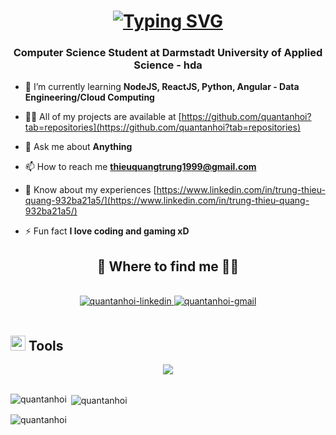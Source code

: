 <h1 align="center">
    <a href="https://git.io/typing-svg"><img src="https://readme-typing-svg.herokuapp.com?font=Fira+Code&size=24&pause=1000&center=true&vCenter=true&width=435&lines=Hey+there%2C+I'm+Trung+%F0%9F%91%8B" alt="Typing SVG" /></a>
</h1>
<h3 align="center">Computer Science Student at Darmstadt University of Applied Science - hda</h3>

- 🌱 I’m currently learning **NodeJS, ReactJS, Python, Angular - Data Engineering/Cloud Computing**

- 👨‍💻 All of my projects are available at [https://github.com/quantanhoi?tab=repositories](https://github.com/quantanhoi?tab=repositories)

- 💬 Ask me about **Anything**

- 📫 How to reach me **thieuquangtrung1999@gmail.com**

- 📄 Know about my experiences [https://www.linkedin.com/in/trung-thieu-quang-932ba21a5/](https://www.linkedin.com/in/trung-thieu-quang-932ba21a5/)

- ⚡ Fun fact **I love coding and gaming xD**

<h2 align="center">👾 Where to find me 👨‍💻</h2>

<br>
<!-- https://icons8.com -->
<div align="center">
  <a href="https://www.linkedin.com/in/trung-thieu-quang-932ba21a5//" target="blank">
    <img src="https://img.icons8.com/bubbles/100/000000/linkedin.png" alt="quantanhoi-linkedin" />
  </a>
  <a href="mailto:thieuquangtrung1999@gmail.com" target="top">
    <img src="https://img.icons8.com/bubbles/100/000000/apple-mail.png" alt="quantanhoi-gmail" />
  </a>
</div>

<br>
<!-- Tools -->
<h2 align="left"> <img src="https://media.giphy.com/media/QssGEmpkyEOhBCb7e1/giphy.gif" width="24"> Tools </h2>
<div align="center">
    <a href="https://skillicons.dev">
        <img src="https://skillicons.dev/icons?i=js,ts,c,cpp,cs,java,py,r,mysql,postgres,mongodb,flask,git,nodejs,dotnet,aws,azure,docker,html,css,react,angular">
    </a>
</div>
<br>

<p><img align="left" src="https://github-readme-stats.vercel.app/api/top-langs?username=quantanhoi&show_icons=true&locale=en&layout=compact" alt="quantanhoi" /></p>

<p>&nbsp;<img align="center" src="https://github-readme-stats.vercel.app/api?username=quantanhoi&show_icons=true&locale=en" alt="quantanhoi" /></p>

<p><img align="center" src="https://github-readme-streak-stats.herokuapp.com/?user=quantanhoi&" alt="quantanhoi" /></p>
